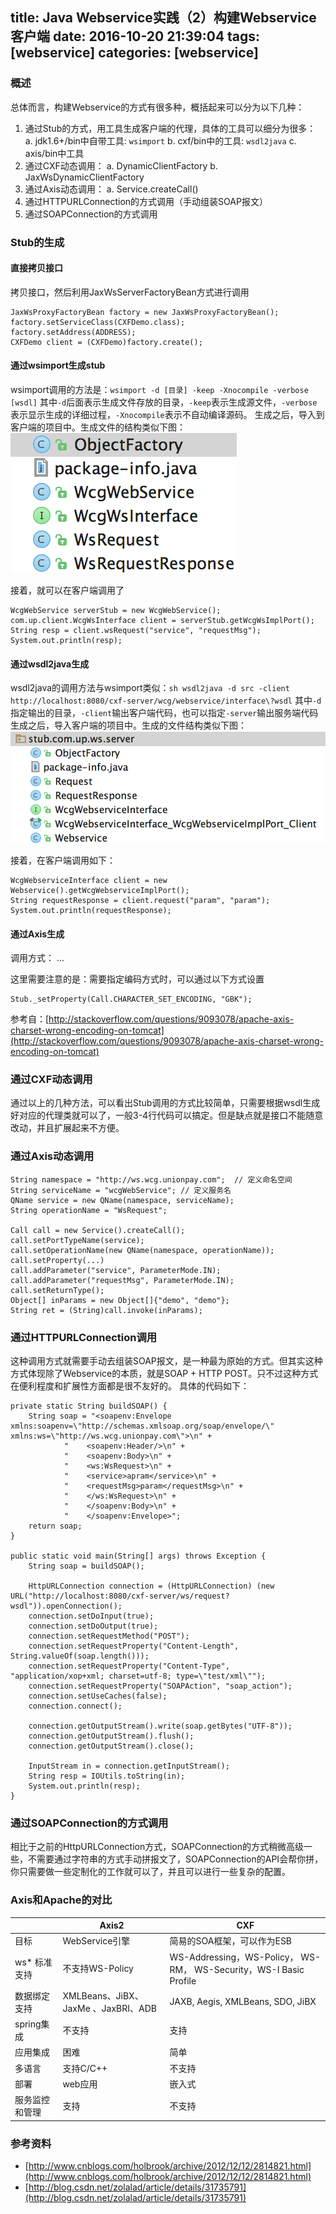 title: Java Webservice实践（2）构建Webservice客户端
date: 2016-10-20 21:39:04
tags: [webservice]
categories: [webservice]
---

### 概述
总体而言，构建Webservice的方式有很多种，概括起来可以分为以下几种：
1. 通过Stub的方式，用工具生成客户端的代理，具体的工具可以细分为很多：
 a. jdk1.6+/bin中自带工具: `wsimport`
 b. cxf/bin中的工具: `wsdl2java`
 c. axis/bin中工具
2. 通过CXF动态调用：
 a. DynamicClientFactory
 b. JaxWsDynamicClientFactory
3. 通过Axis动态调用：
 a. Service.createCall()
4. 通过HTTPURLConnection的方式调用（手动组装SOAP报文）
5. 通过SOAPConnection的方式调用

<!--more-->

### Stub的生成
#### 直接拷贝接口
拷贝接口，然后利用JaxWsServerFactoryBean方式进行调用
```
JaxWsProxyFactoryBean factory = new JaxWsProxyFactoryBean();
factory.setServiceClass(CXFDemo.class);
factory.setAddress(ADDRESS);
CXFDemo client = (CXFDemo)factory.create();
```

#### 通过wsimport生成stub

wsimport调用的方法是：`wsimport -d [目录] -keep -Xnocompile -verbose [wsdl]`
其中`-d`后面表示生成文件存放的目录，`-keep`表示生成源文件，`-verbose`表示显示生成的详细过程，`-Xnocompile`表示不自动编译源码。
生成之后，导入到客户端的项目中。生成文件的结构类似下图：
![wsimport-java-structure](/img/webservice/wsimport.png)

接着，就可以在客户端调用了
```
WcgWebService serverStub = new WcgWebService();
com.up.client.WcgWsInterface client = serverStub.getWcgWsImplPort();
String resp = client.wsRequest("service", "requestMsg");
System.out.println(resp);
```

#### 通过wsdl2java生成

wsdl2java的调用方法与wsimport类似：`sh wsdl2java -d src -client http://localhost:8080/cxf-server/wcg/webservice/interface\?wsdl`
其中`-d`指定输出的目录，`-client`输出客户端代码，也可以指定`-server`输出服务端代码
生成之后，导入客户端的项目中。生成的文件结构类似下图：
![wsdl2java](/img/webservice/wsdl2java.png)

接着，在客户端调用如下：
```
WcgWebserviceInterface client = new Webservice().getWcgWebserviceImplPort();
String requestResponse = client.request("param", "param");
System.out.println(requestResponse);
```

#### 通过Axis生成

调用方式：
...

这里需要注意的是：需要指定编码方式时，可以通过以下方式设置
```
Stub._setProperty(Call.CHARACTER_SET_ENCODING, "GBK");
```
参考自：[http://stackoverflow.com/questions/9093078/apache-axis-charset-wrong-encoding-on-tomcat](http://stackoverflow.com/questions/9093078/apache-axis-charset-wrong-encoding-on-tomcat)


### 通过CXF动态调用

通过以上的几种方法，可以看出Stub调用的方式比较简单，只需要根据wsdl生成好对应的代理类就可以了，一般3-4行代码可以搞定。但是缺点就是接口不能随意改动，并且扩展起来不方便。



### 通过Axis动态调用
```
String namespace = "http://ws.wcg.unionpay.com";  // 定义命名空间
String serviceName = "wcgWebService"; // 定义服务名
QName service = new QName(namespace, serviceName);
String operationName = "WsRequest";

Call call = new Service().createCall();
call.setPortTypeName(service);
call.setOperationName(new QName(namespace, operationName));
call.setProperty(...)
call.addParameter("service", ParameterMode.IN);
call.addParameter("requestMsg", ParameterMode.IN);
call.setReturnType();
Object[] inParams = new Object[]{"demo", "demo"};
String ret = (String)call.invoke(inParams);
```

### 通过HTTPURLConnection调用
这种调用方式就需要手动去组装SOAP报文，是一种最为原始的方式。但其实这种方式体现除了Webservice的本质，就是SOAP + HTTP POST。只不过这种方式在便利程度和扩展性方面都是很不友好的。
具体的代码如下：
```
private static String buildSOAP() {
    String soap = "<soapenv:Envelope xmlns:soapenv=\"http://schemas.xmlsoap.org/soap/envelope/\" xmlns:ws=\"http://ws.wcg.unionpay.com\">\n" +
            "    <soapenv:Header/>\n" +
            "    <soapenv:Body>\n" +
            "    <ws:WsRequest>\n" +
            "    <service>apram</service>\n" +
            "    <requestMsg>param</requestMsg>\n" +
            "    </ws:WsRequest>\n" +
            "    </soapenv:Body>\n" +
            "    </soapenv:Envelope>";
    return soap;
}

public static void main(String[] args) throws Exception {
    String soap = buildSOAP();

    HttpURLConnection connection = (HttpURLConnection) (new URL("http://localhost:8080/cxf-server/ws/request?wsdl")).openConnection();
    connection.setDoInput(true);
    connection.setDoOutput(true);
    connection.setRequestMethod("POST");
    connection.setRequestProperty("Content-Length", String.valueOf(soap.length()));
    connection.setRequestProperty("Content-Type", "application/xop+xml; charset=utf-8; type=\"test/xml\"");
    connection.setRequestProperty("SOAPAction", "soap_action");
    connection.setUseCaches(false);
    connection.connect();

    connection.getOutputStream().write(soap.getBytes("UTF-8"));
    connection.getOutputStream().flush();
    connection.getOutputStream().close();

    InputStream in = connection.getInputStream();
    String resp = IOUtils.toString(in);
    System.out.println(resp);
}
```

### 通过SOAPConnection的方式调用
相比于之前的HttpURLConnection方式，SOAPConnection的方式稍微高级一些，不需要通过字符串的方式手动拼报文了，SOAPConnection的API会帮你拼，你只需要做一些定制化的工作就可以了，并且可以进行一些复杂的配置。


### Axis和Apache的对比
||Axis2|CXF|
|-----|-----|-----|
|目标|WebService引擎|简易的SOA框架，可以作为ESB|
|ws* 标准支持	|不支持WS-Policy	|WS-Addressing，WS-Policy， WS-RM， WS-Security，WS-I Basic Profile
|数据绑定支持	|XMLBeans、JiBX、JaxMe 、JaxBRI、ADB|	JAXB, Aegis, XMLBeans, SDO, JiBX
|spring集成	|不支持|	支持
|应用集成	|困难|	简单
|多语言	|支持C/C++	|不支持
|部署	|web应用|	嵌入式
|服务监控和管理|	支持|	不支持


### 参考资料
- [http://www.cnblogs.com/holbrook/archive/2012/12/12/2814821.html](http://www.cnblogs.com/holbrook/archive/2012/12/12/2814821.html)
- [http://blog.csdn.net/zolalad/article/details/31735791](http://blog.csdn.net/zolalad/article/details/31735791)
